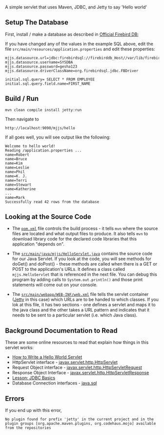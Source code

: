 
A simple servlet that uses Maven, JDBC, and Jetty to say 'Hello world'

Setup The Database
------------------

First, install / make a database as described in [Official Firebird DB](Docu]https://firebirdsql.org/manual/ubusetup.html);

If you have changed any of the values in the example SQL above, edit
the file `src/main/resources/application.properties` and edit these
properties:

     
    mjjs.datasource.url=jdbc:firebirdsql://firebirddb_Host//var/lib/firebird/2.5/data/employee.fdb
    mjjs.datasource.username=SYSDBA
    mjjs.datasource.password=gesha123
    mjjs.datasource.driverClassName=org.firebirdsql.jdbc.FBDriver
    
    initial.sql.query= SELECT * FROM EMPLOYEE  
    initial.sql.query.field.name=FIRST_NAME

Build / Run
-----------

    mvn clean compile install jetty:run

Then navigate to 

    http://localhost:9090/mjjs/hello


If all goes well, you will see output like the following:

    Welcome to hello world!
    Reading /application.properties ...
    name=Robert
    name=Bruce
    name=Kim
    name=Leslie
    name=Phil
    name=K. J.
    name=Terri
    name=Stewart
    name=Katherine
    ...
    name=Mark
    Successfully read 42 rows from the database


Looking at the Source Code
--------------------------

* The [`pom.xml`](https://github.com/csev/maven-jetty-jdbc-servlet/blob/master/pom.xml) file controls the build process - it tells `mvn` where the source files 
are located and what output files to produce.  It also tells `mvn` to download library code
for the declared code libraries that this application "depends on".

* The [`src/main/java/mjjs/HelloServlet.java`](https://github.com/csev/maven-jetty-jdbc-servlet/blob/master/src/main/java/mjjs/HelloServlet.java) contains the source code for our Java Servlet.
If you look at the code, you will see methods for doGet() and doPost() - these methods are
called when there is a GET or POST to the application's URLs.  It defines a class called
`mjjs.HelloServlet` that is referenced in the next file.   You can debug this program by 
adding calls to `System.out.println()` and those print statements will come out on your console.

* The [`src/main/webapp/WEB-INF/web.xml`](https://github.com/csev/maven-jetty-jdbc-servlet/blob/master/src/main/webapp/WEB-INF/web.xml) file tells the servlet container ([Jetty](http://www.eclipse.org/jetty/) in this case)
which URLs are to be handed to which classes.  If you lok at this file, it has two 
sections - one defines a servlet and maps it to the java class and the other takes a URL
pattern and indicates that it needs to be sent to a particular servlet (i.e. which Java class).

    
Background Documentation to Read
--------------------------------

These are some online resources to read that explain how things in this servlet works:

* [How to Write a Hello World Servlet](http://stackoverflow.com/questions/18821227/how-to-write-hello-world-servlet-example)
* HttpServlet interface - [javax.servlet.http.HttpServlet](http://docs.oracle.com/javaee/6/api/javax/servlet/http/HttpServlet.html)
* Request Object interface - [javax.servlet.http.HttpServletRequest](http://docs.oracle.com/javaee/6/api/javax/servlet/http/HttpServletRequest.html)
* Response Object Interface - [javax.servlet.http.HttpServletResponse](http://docs.oracle.com/javaee/6/api/javax/servlet/http/HttpServletResponse.html)
* [Lesson: JDBC Basics](https://docs.oracle.com/javase/tutorial/jdbc/basics/)
* Database Connection interfaces - [java.sql](http://docs.oracle.com/javase/7/docs/api/java/sql/package-summary.html)


Errors
------

If you end up with this error, 

    No plugin found for prefix 'jetty' in the current project and in the
    plugin groups [org.apache.maven.plugins, org.codehaus.mojo] available
    from the repositories


